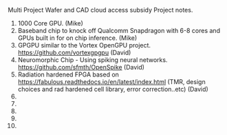Multi Project Wafer and CAD cloud access subsidy Project notes.



1. 1000 Core GPU. (Mike)
2. Baseband chip to knock off Qualcomm Snapdragon with 6-8 cores and GPUs built in for on chip inference. (Mike)
3. GPGPU similar to the Vortex OpenGPU project. https://github.com/vortexgpgpu (David)
4. Neuromorphic Chip - Using spiking neural networks. https://github.com/sfmth/OpenSpike (David)
5. Radiation hardened FPGA based on https://fabulous.readthedocs.io/en/latest/index.html (TMR, design choices and rad hardened cell library, error correction..etc) (David)
6. 
7.
8.
9.
10.
